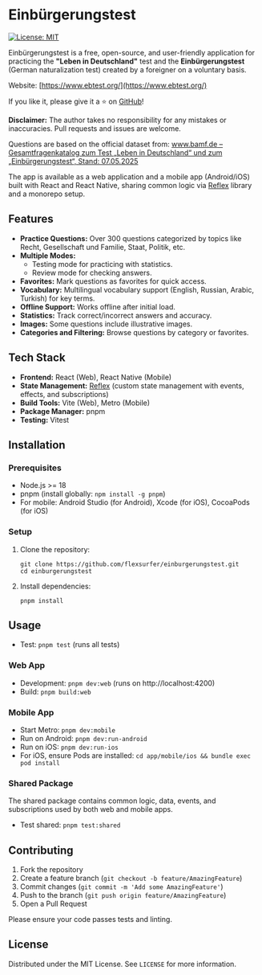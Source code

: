 # Einbürgerungstest

[![License: MIT](https://img.shields.io/badge/License-MIT-yellow.svg)](https://opensource.org/licenses/MIT)

Einbürgerungstest is a free, open-source, and user-friendly application for practicing the **"Leben in Deutschland"** test and the **Einbürgerungstest** (German naturalization test) created by a foreigner on a voluntary basis.

Website: [https://www.ebtest.org/](https://www.ebtest.org/)

If you like it, please give it a ⭐ on [GitHub](https://github.com/flexsurfer/einburgerungstest)!

**Disclaimer:** The author takes no responsibility for any mistakes or inaccuracies. Pull requests and issues are welcome.

Questions are based on the official dataset from: [www.bamf.de – Gesamtfragenkatalog zum Test „Leben in Deutschland“ und zum „Einbürgerungstest“, Stand: 07.05.2025](https://www.bamf.de)

The app is available as a web application and a mobile app (Android/iOS) built with React and React Native, sharing common logic via [Reflex](https://github.com/flexsurfer/reflex) library and a monorepo setup.

## Features

- **Practice Questions:** Over 300 questions categorized by topics like Recht, Gesellschaft und Familie, Staat, Politik, etc.
- **Multiple Modes:** 
  - Testing mode for practicing with statistics.
  - Review mode for checking answers.
- **Favorites:** Mark questions as favorites for quick access.
- **Vocabulary:** Multilingual vocabulary support (English, Russian, Arabic, Turkish) for key terms.
- **Offline Support:** Works offline after initial load.
- **Statistics:** Track correct/incorrect answers and accuracy.
- **Images:** Some questions include illustrative images.
- **Categories and Filtering:** Browse questions by category or favorites.

## Tech Stack

- **Frontend:** React (Web), React Native (Mobile)
- **State Management:** [Reflex](https://github.com/flexsurfer/reflex) (custom state management with events, effects, and subscriptions)
- **Build Tools:** Vite (Web), Metro (Mobile)
- **Package Manager:** pnpm
- **Testing:** Vitest

## Installation

### Prerequisites

- Node.js >= 18
- pnpm (install globally: `npm install -g pnpm`)
- For mobile: Android Studio (for Android), Xcode (for iOS), CocoaPods (for iOS)

### Setup

1. Clone the repository:
   ```
   git clone https://github.com/flexsurfer/einburgerungstest.git
   cd einburgerungstest
   ```

2. Install dependencies:
   ```
   pnpm install
   ```

## Usage

- Test: `pnpm test` (runs all tests)

### Web App

- Development: `pnpm dev:web` (runs on http://localhost:4200)
- Build: `pnpm build:web` 

### Mobile App

- Start Metro: `pnpm dev:mobile`
- Run on Android: `pnpm dev:run-android`
- Run on iOS: `pnpm dev:run-ios`
- For iOS, ensure Pods are installed: `cd app/mobile/ios && bundle exec pod install`

### Shared Package

The shared package contains common logic, data, events, and subscriptions used by both web and mobile apps.

- Test shared: `pnpm test:shared`

## Contributing

1. Fork the repository
2. Create a feature branch (`git checkout -b feature/AmazingFeature`)
3. Commit changes (`git commit -m 'Add some AmazingFeature'`)
4. Push to the branch (`git push origin feature/AmazingFeature`)
5. Open a Pull Request

Please ensure your code passes tests and linting.

## License

Distributed under the MIT License. See `LICENSE` for more information.